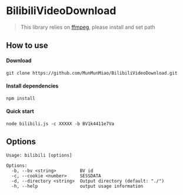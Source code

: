 # BilibiliVideoDownload

> This library relies on [ffmpeg](https://www.ffmpeg.org/download.html), please install and set path

## How to use

#### Download
```text
git clone https://github.com/MunMunMiao/BilibiliVideoDownload.git
```

#### Install dependencies
```text
npm install
```

#### Quick start
```text
node bilibili.js -c XXXXX -b BV1k4411e7Va
```

## Options
```text
Usage: bilibili [options]

Options:
  -b, --bv <string>         BV id
  -c, --cookie <number>     SESSDATA
  -d, --directory <string>  Output directory (default: "./")
  -h, --help                output usage information
```

